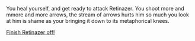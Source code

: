 You heal yourself, and get ready to attack Retinazer.  You shoot more and mmore and more arrows, the stream of arrows hurts him so much you look at him is shame as your bringing it down to its metaphorical knees.

[Finish Retinazer off!](./scene6.md)